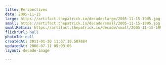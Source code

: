 ```yaml
---
title: Perspectives
date: 2005-11-15
large: https://artifact.thepatrick.io/decade/large/2005-11-15-1995.jpg
small: https://artifact.thepatrick.io/decade/small/2005-11-15-1995.jpg
smallRetina: https://artifact.thepatrick.io/decade/small/2005-11-15-1995@2x.jpg
flickrUrl: null
photoId: null
createdAt: 2011-01-30 11:07:19.507884
updatedAt: 2006-07-11 05:03:06
layout: decade-image

---
```



